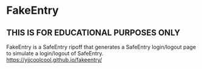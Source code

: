 # FakeEntry
## THIS IS FOR EDUCATIONAL PURPOSES ONLY
FakeEntry is a SafeEntry ripoff that generates a SafeEntry login/logout page to simulate a login/logout of SafeEntry.
https://yjjcoolcool.github.io/fakeentry/